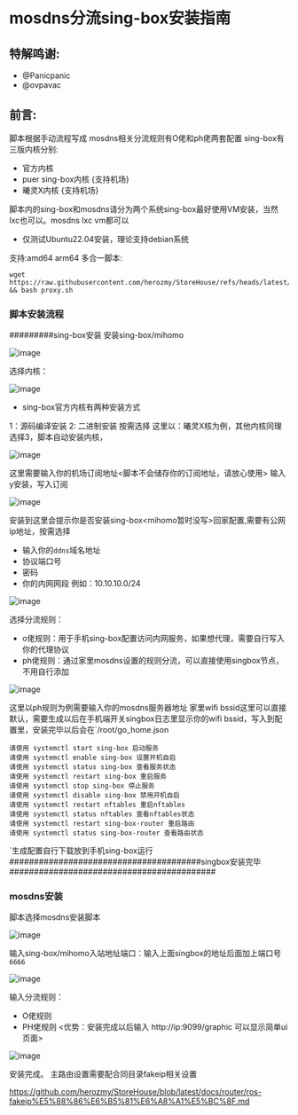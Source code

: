 # mosdns分流sing-box安装指南
## 特解鸣谢:
* @Panicpanic
* @ovpavac
## 前言:
脚本根据手动流程写成
mosdns相关分流规则有O佬和ph佬两套配置
sing-box有三版内核分别:
* 官方内核
* puer sing-box内核 {支持机场}
* 曦灵X内核 {支持机场}

脚本内的sing-box和mosdns请分为两个系统sing-box最好使用VM安装，当然lxc也可以。mosdns lxc vm都可以
* 仅测试Ubuntu22.04安装，理论支持debian系统

支持:amd64 arm64
多合一脚本:
``` shell
wget https://raw.githubusercontent.com/herozmy/StoreHouse/refs/heads/latest/script/proxy.sh && bash proxy.sh
```
### 脚本安装流程
#########sing-box安装
安装sing-box/mihomo

![image](https://github.com/user-attachments/assets/abaa16a8-a0b9-432d-90f2-105cedec5bde)

选择内核：

![image](https://github.com/user-attachments/assets/500e9f93-b332-405c-ab35-c6234d6f17a5)

* sing-box官方内核有两种安装方式

1：源码编译安装
2: 二进制安装
按需选择
这里以：曦灵X核为例，其他内核同理
选择3，脚本自动安装内核，

![image](https://github.com/user-attachments/assets/da09fca4-77f8-40d9-85d6-2c73cb60e8a9)

这里需要输入你的机场订阅地址<脚本不会储存你的订阅地址，请放心使用>
输入y安装，写入订阅

![image](https://github.com/user-attachments/assets/2eddf4be-8cc6-4dc9-a0fa-1c60d39ec3d9)

安装到这里会提示你是否安装sing-box<mihomo暂时没写>回家配置,需要有公网ip地址，按需选择
* 输入你的`ddns`域名地址
* 协议端口号
* 密码
* 你的内网网段 例如：10.10.10.0/24

![image](https://github.com/user-attachments/assets/a0c90cd5-2458-4bb0-afdf-93cfcfe163c1)

选择分流规则：
* o佬规则：用于手机sing-box配置访问内网服务，如果想代理，需要自行写入你的代理协议
* ph佬规则：通过家里mosdns设置的规则分流，可以直接使用singbox节点，不用自行添加

![image](https://github.com/user-attachments/assets/e2caa5f3-2f6d-4f15-92b7-583133b9c41b)

这里以ph规则为例需要输入你的mosdns服务器地址
家里wifi bssid这里可以直接默认，需要生成以后在手机端开关singbox日志里显示你的wifi bssid，写入到配置里，安装完毕以后会在`/root/go_home.json
``` shell
请使用 systemctl start sing-box 启动服务
请使用 systemctl enable sing-box 设置开机自启
请使用 systemctl status sing-box 查看服务状态
请使用 systemctl restart sing-box 重启服务
请使用 systemctl stop sing-box 停止服务
请使用 systemctl disable sing-box 禁用开机自启
请使用 systemctl restart nftables 重启nftables
请使用 systemctl status nftables 查看nftables状态
请使用 systemctl restart sing-box-router 重启路由
请使用 systemctl status sing-box-router 查看路由状态
```

`生成配置自行下载放到手机sing-box运行
#######################################singbox安装完毕##########################################
### mosdns安装
脚本选择mosdns安装脚本

![image](https://github.com/user-attachments/assets/ee0da52b-6cab-419d-882c-330deecaf6ee)

输入sing-box/mihomo入站地址端口：输入上面singbox的地址后面加上端口号`6666`

![image](https://github.com/user-attachments/assets/66fb2692-82ca-4b8f-92ae-0a8abbcc7df7)

输入分流规则：
* O佬规则 
* PH佬规则 <优势：安装完成以后输入 http://ip:9099/graphic 可以显示简单ui页面>

![image](https://github.com/user-attachments/assets/e32568ae-c46c-42b7-bc48-a4d0fa4da2dd)

安装完成。
主路由设置需要配合同目录fakeip相关设置

https://github.com/herozmy/StoreHouse/blob/latest/docs/router/ros-fakeip%E5%88%86%E6%B5%81%E6%A8%A1%E5%BC%8F.md

